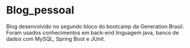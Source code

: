 # Blog_pessoal

Blog desenvolvido no segundo bloco do bootcamp da Generation Brasil. Foram usados conhecimentos em back-end linguagem java, banco de dados com MySQL, Spring Boot e JUnit.
